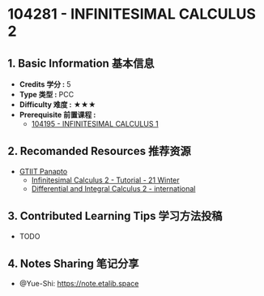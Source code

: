 # 104281 - INFINITESIMAL CALCULUS 2

## 1. Basic Information 基本信息

-   **Credits 学分 :** 5
-   **Type 类型 :** PCC
-   **Difficulty 难度 :** ★★★
-   **Prerequisite 前置课程 :** 
    -   [104195 - INFINITESIMAL CALCULUS 1](./infi1.md)


## 2. Recomanded Resources 推荐资源

-   [GTIIT Panapto](https://panopto.gtiit.edu.cn/Panopto/Pages/Home.aspx)
    -   [Infinitesimal Calculus 2 - Tutorial - 21 Winter](https://panopto.gtiit.edu.cn/Panopto/Pages/Sessions/List.aspx#folderID=%223bd87471-081b-49ed-b1cf-adbb0052d45a%22&maxResults=250)
    -   [Differential and Integral Calculus 2 - international](https://panopto.gtiit.edu.cn/Panopto/Pages/Sessions/List.aspx#folderID=%22e8e0b72b-6ba0-4b8c-b666-ab8f0036f3c5%22&folderQuery=%22Calculus%22&sortColumn=0&sortAscending=true&maxResults=250)


## 3. Contributed Learning Tips 学习方法投稿

-   TODO

## 4. Notes Sharing 笔记分享

-   @Yue-Shi: https://note.etalib.space